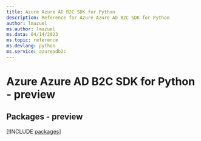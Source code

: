 ```yaml
---
title: Azure Azure AD B2C SDK for Python
description: Reference for Azure Azure AD B2C SDK for Python
author: lmazuel
ms.author: lmazuel
ms.data: 04/14/2023
ms.topic: reference
ms.devlang: python
ms.service: azureadb2c
---
```

# Azure Azure AD B2C SDK for Python - preview
## Packages - preview
[!INCLUDE [packages](azure-ad-b2c-index.md)]